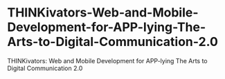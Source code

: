 # THINKivators-Web-and-Mobile-Development-for-APP-lying-The-Arts-to-Digital-Communication-2.0
THINKivators: Web and Mobile Development for APP-lying The Arts to Digital Communication 2.0
